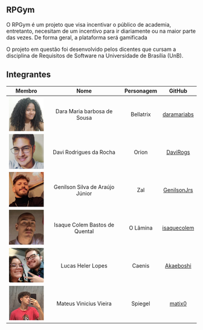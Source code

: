 ## RPGym

O RPGym é um projeto que visa incentivar o público de academia, entretanto, necesitam de um incentivo para ir diariamente ou na maior parte das vezes. De forma geral, a plataforma será gamificada

O projeto em questão foi desenvolvido pelos dicentes que cursam a disciplina de Requisitos de Software na Universidade de Brasília (UnB).

## Integrantes

<center>
<span>

| Membro | Nome                                   | Personagem                                          | GitHub                     |
| :------------: | :--------------------------------------: | :-----------------------------------------------: | :--------------------------: |
[<img src="../assets/Dara.jpeg" width="100"/>](../assets/Dara.jpeg)| Dara Maria barbosa de Sousa | Bellatrix | [daramariabs](https://github.com/daramariabs) |
[<img src="../assets/Davi.jpeg" width="100"/>](../assets/Davi.jpeg) | Davi Rodrigues da Rocha | Orion | [DaviRogs](https://github.com/DaviRogs)  |
[<img src="../assets/Genilson.jpeg" width="100"/>](../assets/Genilson.jpeg) | Genilson Silva de Araújo Júnior | Zal | [GenilsonJrs](https://github.com/GenilsonJrs) |
[<img src="../assets/Isaque.jpeg" width="100"/>](../assets/Isaque.jpeg)| Isaque Colem Bastos de Quental | O Lâmina | [isaquecolem](https://github.com/isaquecolem) |
[<img src="../assets/Lucas.png" width="100"/>](../assets/Lucas.png) | Lucas Heler Lopes  | Caenis | [Akaeboshi](https://github.com/Akaeboshi) |
[<img src="../assets/Mateus.png" width="100"/>](../assets/Mateus.png) | Mateus Vinicius Vieira  | Spiegel | [matix0](https://github.com/matix0) |

</span>
</center>